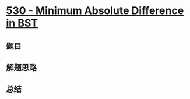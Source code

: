 # [530 - Minimum Absolute Difference in BST](https://leetcode.com/problems/minimum-absolute-difference-in-bst/)

## 题目


## 解题思路


## 总结


